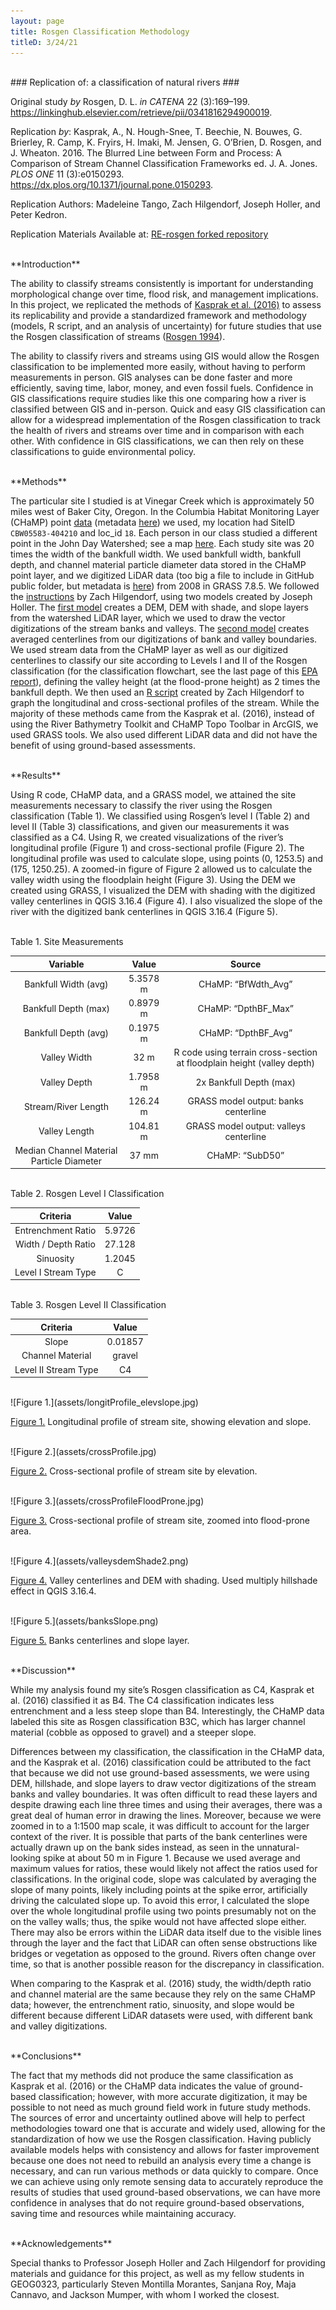 ```yaml
---
layout: page
title: Rosgen Classification Methodology
titleD: 3/24/21
---
```


<br>
### Replication of: a classification of natural rivers ###

Original study *by* Rosgen, D. L.
*in* *CATENA* 22 (3):169–199. https://linkinghub.elsevier.com/retrieve/pii/0341816294900019.

Replication *by*: Kasprak, A., N. Hough-Snee, T. Beechie, N. Bouwes, G. Brierley, R. Camp, K. Fryirs, H. Imaki, M. Jensen, G. O’Brien, D. Rosgen, and J. Wheaton. 2016. The Blurred Line between Form and Process: A Comparison of Stream Channel Classification Frameworks ed. J. A. Jones. *PLOS ONE* 11 (3):e0150293. https://dx.plos.org/10.1371/journal.pone.0150293.

Replication Authors:
Madeleine Tango, Zach Hilgendorf, Joseph Holler, and Peter Kedron.

Replication Materials Available at: [RE-rosgen forked repository](https://github.com/mtango99/RE-rosgen/)

<br>
**Introduction**

The ability to classify streams consistently is important for understanding morphological change over time, flood risk, and management implications. In this project, we replicated the methods of [Kasprak et al. (2016)](https://doi.org/10.1371/journal.pone.0150293) to assess its replicability and provide a standardized framework and methodology (models, R script, and an analysis of uncertainty) for future studies that use the Rosgen classification of streams ([Rosgen 1994](https://linkinghub.elsevier.com/retrieve/pii/0341816294900019)). 

The ability to classify rivers and streams using GIS would allow the Rosgen classification to be implemented more easily, without having to perform measurements in person. GIS analyses can be done faster and more efficiently, saving time, labor, money, and even fossil fuels. Confidence in GIS classifications require studies like this one comparing how a river is classified between GIS and in-person. Quick and easy GIS classification can allow for a widespread implementation of the Rosgen classification to track the health of rivers and streams over time and in comparison with each other. With confidence in GIS classifications, we can then rely on these classifications to guide environmental policy. 

<br>
**Methods**

The particular site I studied is at Vinegar Creek which is approximately 50 miles west of Baker City, Oregon. In the Columbia Habitat Monitoring Layer (CHaMP) point [data](https://github.com/mtango99/RE-rosgen/blob/main/data/raw/public/CHaMP_Data_MFJD.shp) (metadata [here](https://github.com/mtango99/RE-rosgen/blob/main/data/metadata/MFJD_Variables.csv)) we used, my location had SiteID ```CBW05583-404210``` and loc_id ```18```. Each person in our class studied a different point in the John Day Watershed; see a map [here](https://github.com/mtango99/RE-rosgen/blob/main/data/metadata/aoi.jpg). Each study site was 20 times the width of the bankfull width. We used bankfull width, bankfull depth, and channel material particle diameter data stored in the CHaMP point layer, and we digitized LiDAR data (too big a file to include in GitHub public folder, but metadata is [here]( https://github.com/mtango99/RE-rosgen/blob/main/data/metadata/Camp_Creek_Lidar_Report_2008.pdf)) from 2008 in GRASS 7.8.5. We followed the [instructions](https://github.com/mtango99/RE-rosgen/blob/main/procedure/protocols/1-Research_Protocol_GRASS.pdf) by Zach Hilgendorf, using two models created by Joseph Holler. The [first model](https://github.com/mtango99/RE-rosgen/blob/main/procedure/code/visualize.gxm) creates a DEM, DEM with shade, and slope layers from the watershed LiDAR layer, which we used to draw the vector digitizations of the stream banks and valleys. The [second model](https://github.com/mtango99/RE-rosgen/blob/main/procedure/code/center_line_length.gxm) creates averaged centerlines from our digitizations of bank and valley boundaries. We used stream data from the CHaMP layer as well as our digitized centerlines to classify our site according to Levels I and II of the Rosgen classification (for the classification flowchart, see the last page of this [EPA report](https://github.com/mtango99/RE-rosgen/blob/main/docs/instruction/RSC_EPA_2005.pdf)), defining the valley height (at the flood-prone height) as 2 times the bankfull depth. We then used an [R script](https://github.com/mtango99/RE-rosgen/blob/main/procedure/code/2-ProfileViewer.Rmd) created by Zach Hilgendorf to graph the longitudinal and cross-sectional profiles of the stream. While the majority of these methods came from the Kasprak et al. (2016), instead of using the River Bathymetry Toolkit and CHaMP Topo Toolbar in ArcGIS, we used GRASS tools. We also used different LiDAR data and did not have the benefit of using ground-based assessments. 

<br>
**Results**

Using R code, CHaMP data, and a GRASS model, we attained the site measurements necessary to classify the river using the Rosgen classification (Table 1). We classified using Rosgen’s level I (Table 2) and level II (Table 3) classifications, and given our measurements it was classified as a C4. Using R, we created visualizations of the river’s longitudinal profile (Figure 1) and cross-sectional profile (Figure 2). The longitudinal profile was used to calculate slope, using points (0, 1253.5) and (175, 1250.25). A zoomed-in figure of Figure 2 allowed us to calculate the valley width using the floodplain height (Figure 3). Using the DEM we created using GRASS, I visualized the DEM with shading with the digitized valley centerlines in QGIS 3.16.4 (Figure 4). I also visualized the slope of the river with the digitized bank centerlines in QGIS 3.16.4 (Figure 5).

<br>
Table 1. Site Measurements

| Variable | Value | Source |
| :-: | :-: | :-: |
| Bankfull Width (avg) | 5.3578 m | CHaMP: “BfWdth_Avg” |
| Bankfull Depth (max) | 0.8979 m | CHaMP: “DpthBF_Max” |
| Bankfull Depth (avg) | 0.1975 m | CHaMP: “DpthBF_Avg” |
| Valley Width | 32 m | R code using terrain cross-section at floodplain height (valley depth) |
| Valley Depth | 1.7958 m | 2x Bankfull Depth (max) |
| Stream/River Length | 126.24 m | GRASS model output: banks centerline |
| Valley Length | 104.81 m | GRASS model output: valleys centerline |
| Median Channel Material Particle Diameter | 37 mm | CHaMP: “SubD50” |

<br>
Table 2. Rosgen Level I Classification

| Criteria | Value |
| :-: | :-: |
| Entrenchment Ratio | 5.9726 |
| Width / Depth Ratio | 27.128 |
| Sinuosity | 1.2045 |
| Level I Stream Type | C |


<br>
Table 3. Rosgen Level II Classification

| Criteria | Value |
| :-: | :-: |
| Slope | 0.01857 |
| Channel Material | gravel |
| Level II Stream Type | C4 |


<br>
![Figure 1.](assets/longitProfile_elevslope.jpg)

[Figure 1.](assets/longitProfile_elevslope.jpg) Longitudinal profile of stream site, showing elevation and slope. 

<br>
![Figure 2.](assets/crossProfile.jpg)
 
[Figure 2.](assets/crossProfile.jpg) Cross-sectional profile of stream site by elevation. 

<br>
![Figure 3.](assets/crossProfileFloodProne.jpg)

[Figure 3.](assets/crossProfileFloodProne.jpg) Cross-sectional profile of stream site, zoomed into flood-prone area.  

<br>
![Figure 4.](assets/valleysdemShade2.png)
 
[Figure 4.](assets/valleysdemShade2.png) Valley centerlines and DEM with shading. Used multiply hillshade effect in QGIS 3.16.4.

<br>
![Figure 5.](assets/banksSlope.png)

[Figure 5.](assets/banksSlope.png) Banks centerlines and slope layer. 



<br>
**Discussion**

While my analysis found my site’s Rosgen classification as C4, Kasprak et al. (2016) classified it as B4. The C4 classification indicates less entrenchment and a less steep slope than B4. Interestingly, the CHaMP data labeled this site as Rosgen classification B3C, which has larger channel material (cobble as opposed to gravel) and a steeper slope. 

Differences between my classification, the classification in the CHaMP data, and the Kasprak et al. (2016) classification could be attributed to the fact that because we did not use ground-based assessments, we were using DEM, hillshade, and slope layers to draw vector digitizations of the stream banks and valley boundaries. It was often difficult to read these layers and despite drawing each line three times and using their averages, there was a great deal of human error in drawing the lines. Moreover, because we were zoomed in to a 1:1500 map scale, it was difficult to account for the larger context of the river. It is possible that parts of the bank centerlines were actually drawn up on the bank sides instead, as seen in the unnatural-looking spike at about 50 m in Figure 1. Because we used average and maximum values for ratios, these would likely not affect the ratios used for classifications. In the original code, slope was calculated by averaging the slope of many points, likely including points at the spike error, artificially driving the calculated slope up. To avoid this error, I calculated the slope over the whole longitudinal profile using two points presumably not on the on the valley walls; thus, the spike would not have affected slope either. There may also be errors within the LiDAR data itself due to the visible lines through the layer and the fact that LiDAR can often sense obstructions like bridges or vegetation as opposed to the ground. Rivers often change over time, so that is another possible reason for the discrepancy in classification. 

When comparing to the Kasprak et al. (2016) study, the width/depth ratio and channel material are the same because they rely on the same CHaMP data; however, the entrenchment ratio, sinuosity, and slope would be different because different LiDAR datasets were used, with different bank and valley digitizations. 

<br>
**Conclusions**

The fact that my methods did not produce the same classification as Kasprak et al. (2016) or the CHaMP data indicates the value of ground-based classification; however, with more accurate digitization, it may be possible to not need as much ground field work in future study methods. The sources of error and uncertainty outlined above will help to perfect methodologies toward one that is accurate and widely used, allowing for the standardization of how we use the Rosgen classification. Having publicly available models helps with consistency and allows for faster improvement because one does not need to rebuild an analysis every time a change is necessary, and can run various methods or data quickly to compare. Once we can achieve using only remote sensing data to accurately reproduce the results of studies that used ground-based observations, we can have more confidence in analyses that do not require ground-based observations, saving time and resources while maintaining accuracy. 




<br>
**Acknowledgements**

Special thanks to Professor Joseph Holler and Zach Hilgendorf for providing materials and guidance for this project, as well as my fellow students in GEOG0323, particularly Steven Montilla Morantes, Sanjana Roy, Maja Cannavo, and Jackson Mumper, with whom I worked the closest.

